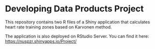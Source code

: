 Developing Data Products Project
=============================
This repository contains two R files of a Shiny application that calculates heart rate training zones based on Karvonen method.

The application is also deployed on RStudio Server. 
You can find it here: https://nuspzr.shinyapps.io/Project/

